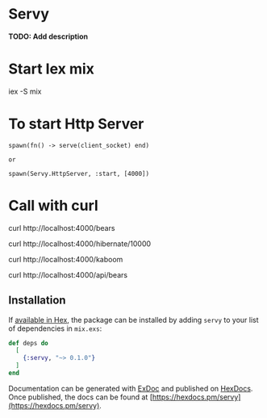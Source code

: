 # Servy

**TODO: Add description**

# Start Iex mix
iex -S mix

# To start Http Server
    spawn(fn() -> serve(client_socket) end)

    or

    spawn(Servy.HttpServer, :start, [4000])

# Call with curl

curl http://localhost:4000/bears

curl http://localhost:4000/hibernate/10000

curl http://localhost:4000/kaboom

curl http://localhost:4000/api/bears

## Installation

If [available in Hex](https://hex.pm/docs/publish), the package can be installed
by adding `servy` to your list of dependencies in `mix.exs`:

```elixir
def deps do
  [
    {:servy, "~> 0.1.0"}
  ]
end
```

Documentation can be generated with [ExDoc](https://github.com/elixir-lang/ex_doc)
and published on [HexDocs](https://hexdocs.pm). Once published, the docs can
be found at [https://hexdocs.pm/servy](https://hexdocs.pm/servy).

